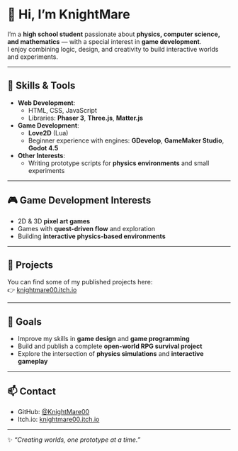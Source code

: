 # 👋 Hi, I’m KnightMare  

I’m a **high school student** passionate about **physics, computer science, and mathematics** — with a special interest in **game development**.  
I enjoy combining logic, design, and creativity to build interactive worlds and experiments.  

---

## 🔧 Skills & Tools  

- **Web Development**:  
  - HTML, CSS, JavaScript  
  - Libraries: **Phaser 3**, **Three.js**, **Matter.js**  
- **Game Development**:  
  - **Love2D** (Lua)  
  - Beginner experience with engines: **GDevelop**, **GameMaker Studio**, **Godot 4.5**  
- **Other Interests**:  
  - Writing prototype scripts for **physics environments** and small experiments  

---

## 🎮 Game Development Interests  

- 2D & 3D **pixel art games**  
- Games with **quest-driven flow** and exploration  
- Building **interactive physics-based environments**  

---

## 🚀 Projects  

You can find some of my published projects here:  
👉 [knightmare00.itch.io](https://knightmare00.itch.io)  

---

## 📌 Goals  

- Improve my skills in **game design** and **game programming**  
- Build and publish a complete **open-world RPG survival project**  
- Explore the intersection of **physics simulations** and **interactive gameplay**  

---

## 📫 Contact  

- GitHub: [@KnightMare00](https://github.com/KnightMare00)  
- Itch.io: [knightmare00.itch.io](https://knightmare00.itch.io)  

---

✨ *“Creating worlds, one prototype at a time.”*  
